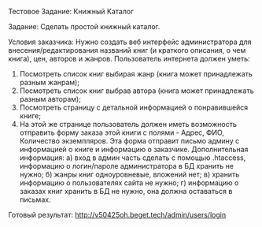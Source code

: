 Тестовое Задание: Книжный Каталог 

Задание: Сделать простой книжный каталог.

Условия заказчика:
Нужно создать веб интерфейс администратора для внесения/редактирования названий книг (и краткого описания, о чем книга), цен, авторов и жанров. Пользователь интернета должен уметь:
1. Посмотреть список книг выбирая жанр (книга может принадлежать разным жанрам);
2. Посмотреть список книг выбрав автора (книга может принадлежать разным авторам);
3. Посмотреть страницу с детальной информацией о понравившейся книге;
4. На этой же странице пользователь должен иметь возможность отправить форму заказа этой книги с полями - Адрес, ФИО, Количество экземпляров. Эта форма отправит письмо админу с информацией о книге и информацию о заказчике. Дополнительная информация:
а) вход в админ часть сделать с помощью .htaccess, информацию о логин/пароле администратора в БД хранить не нужно;
б) жанры книг одноуровневые, вложений нет;
в) хранить информацию о пользователях сайта не нужно;
г) информацию о заказах книг хранить в БД не нужно, она должна оставаться в письмах.

Готовый результат: http://v50425oh.beget.tech/admin/users/login
